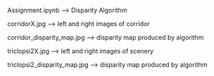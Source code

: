 Assignment.ipynb --> Disparity Algorithm

corridorX.jpg --> left and right images of corridor

corridor_disparity_map.jpg --> disparity map produced by algorithm

triclopsi2X.jpg --> left and right images of scenery

triclopsi2_disparity_map.jpg --> disparity map produced by algorithm

